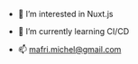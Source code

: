 - 👀 I’m interested in Nuxt.js
- 🌱 I’m currently learning CI/CD

- 📫 mafri.michel@gmail.com

<!---
migalov/migalov is a ✨ special ✨ repository because its `README.md` (this file) appears on your GitHub profile.
You can click the Preview link to take a look at your changes.
--->

